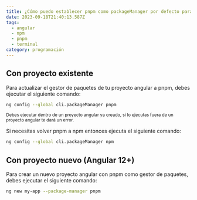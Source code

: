 ```yaml
---
title: ¿Cómo puedo establecer pnpm como packageManager por defecto para Angular CLI?
date: 2023-09-18T21:40:13.587Z
tags:
  - angular
  - npm
  - pnpm
  - terminal
category: programación
---
```


## Con proyecto existente

Para actualizar el gestor de paquetes de tu proyecto angular a pnpm, debes ejecutar el siguiente comando:

```bash	
ng config --global cli.packageManager pnpm
```

<sub>Debes ejecutar dentro de un proyecto angular ya creado, si lo ejecutas fuera de un proyecto angular te dará un error.</sub>

Si necesitas volver pnpm a npm entonces ejecuta el siguiente comando:

```bash	
ng config --global cli.packageManager npm
```

## Con proyecto nuevo (Angular 12+)

Para crear un nuevo proyecto angular con pnpm como gestor de paquetes, debes ejecutar el siguiente comando:

```bash
ng new my-app --package-manager pnpm
```
